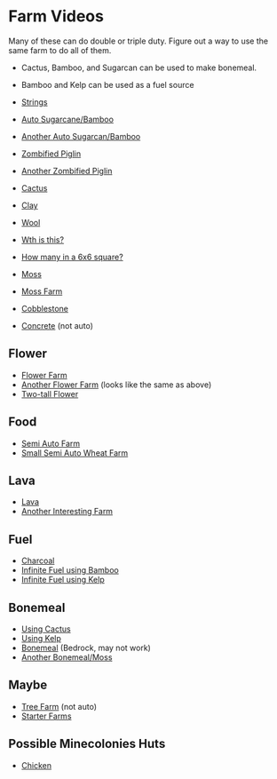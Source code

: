 # Farm Videos

Many of these can do double or triple duty. Figure out a way to use the same
farm to do all of them.

* Cactus, Bamboo, and Sugarcan can be used to make bonemeal.
* Bamboo and Kelp can be used as a fuel source

* [Strings](https://www.youtube.com/watch?v=MW8xA9cuTTE)
* [Auto Sugarcane/Bamboo](https://www.youtube.com/watch?v=qEE405lduWw)
* [Another Auto Sugarcan/Bamboo](https://youtu.be/7u38TamjpGQ?t=246)
* [Zombified Piglin](https://youtu.be/Z3bzbFuwZjQ?t=521)
* [Another Zombified Piglin](https://youtu.be/7u38TamjpGQ?t=448)
* [Cactus](https://www.youtube.com/watch?v=Zgk0RBP2xjU&t=196s)
* [Clay](https://youtu.be/967Cph_WVWI?t=561)
* [Wool](https://youtu.be/ss3iIBXGUCo?t=278)
* [Wth is this?](https://www.youtube.com/shorts/bbt8fAfs3SI)
* [How many in a 6x6 square?](https://www.youtube.com/watch?v=gsF-BQP-bQo)
* [Moss](https://www.youtube.com/watch?v=QLR25vQoYSs)
* [Moss Farm](https://www.youtube.com/watch?v=n-m7qJxKCqM)
* [Cobblestone](https://www.youtube.com/watch?v=7u38TamjpGQ)
* [Concrete](https://www.youtube.com/watch?v=Xiy_DfAJWBE) (not auto)

## Flower

* [Flower Farm](https://www.youtube.com/watch?v=5S0D1DS9w7c)
* [Another Flower Farm](https://www.youtube.com/watch?v=imdoffqe2uk) (looks
    like the same as above)
* [Two-tall Flower](https://www.youtube.com/watch?v=qXGNm9ZuIuI)

## Food

* [Semi Auto Farm](https://youtu.be/e0LqWbILLDY?t=349)
* [Small Semi Auto Wheat Farm](https://www.youtube.com/watch?v=ppC1z13iXY4)

## Lava

* [Lava](https://youtu.be/967Cph_WVWI?t=393)
* [Another Interesting Farm](https://youtu.be/ss3iIBXGUCo?t=129)

## Fuel

* [Charcoal](https://www.youtube.com/watch?v=v2lkKXB0bGw)
* [Infinite Fuel using Bamboo](https://youtu.be/e0LqWbILLDY?t=448)
* [Infinite Fuel using Kelp](https://www.youtube.com/watch?v=SzOnYCRxVBM)

## Bonemeal

* [Using Cactus](https://www.youtube.com/watch?v=e0LqWbILLDY)
* [Using Kelp](https://www.youtube.com/watch?v=ss3iIBXGUCo)
* [Bonemeal](https://www.youtube.com/shorts/ml5nLfh1fHU) (Bedrock, may not work)
* [Another Bonemeal/Moss](https://www.youtube.com/watch?v=Nl9J2_RhfmA)

## Maybe

* [Tree Farm](https://www.youtube.com/watch?v=Kr_XKNACkM0) (not auto)
* [Starter Farms](https://www.youtube.com/watch?v=AbCp3Bi3YQQ)

## Possible Minecolonies Huts

* [Chicken](https://www.youtube.com/watch?v=QKIc3lJPf8I)
